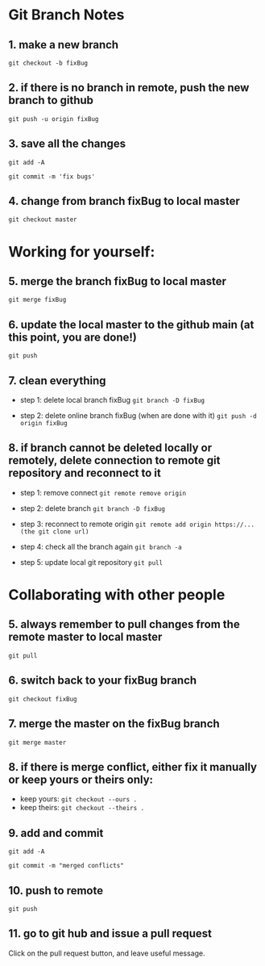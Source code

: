 # Git Branch Notes

## 1. make a new branch
```git checkout -b fixBug```

## 2. if there is no branch in remote, push the new branch to github
```git push -u origin fixBug```

## 3. save all the changes 
```git add -A```

```git commit -m 'fix bugs'```

## 4. change from branch fixBug to local master
```git checkout master```

# Working for yourself:
## 5. merge the branch fixBug to local master
```git merge fixBug```

## 6. update the local master to the github main (at this point, you are done!)
```git push```

## 7. clean everything
* step 1: delete local branch fixBug
```git branch -D fixBug```

* step 2: delete online branch fixBug (when are done with it)
```git push -d origin fixBug```

## 8. if branch cannot be deleted locally or remotely, delete connection to remote git repository and reconnect to it
* step 1: remove connect
```git remote remove origin```

* step 2: delete branch
```git branch -D fixBug```

* step 3: reconnect to remote origin
```git remote add origin https://...(the git clone url)```

* step 4: check all the branch again
```git branch -a```

* step 5: update local git repository
```git pull```

# Collaborating with other people
## 5. always remember to pull changes from the remote master to local master
```git pull```

## 6. switch back to your fixBug branch

```git checkout fixBug ```

## 7. merge the master on the fixBug branch
``` git merge master ```

## 8. if there is merge conflict, either fix it manually or keep yours or theirs only:
* keep yours: ``` git checkout --ours . ```
* keep theirs: ``` git checkout --theirs . ```

## 9. add and commit
``` git add -A ```

``` git commit -m "merged conflicts" ```

## 10. push to remote
``` git push ```

## 11. go to git hub and issue a pull request
Click on the pull request button, and leave useful message.
